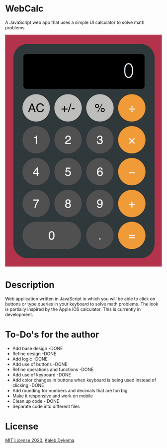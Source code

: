 # WebCalc

A JavaScript web app that uses a simple UI calculator to solve math problems.

![webcalc_screenshot](https://github.com/KalebDykema/WebCalc/blob/master/WebCalc.png)

# Description

Web application written in JavaScript in which you will be able to click on buttons or type queries in your keyboard to solve math problems. The look is partially inspired by the Apple iOS calculator. This is currently in development.

# To-Do's for the author

- Add base design -DONE
- Refine design -DONE
- Add logic -DONE
- Add use of buttons -DONE
- Refine operations and functions -DONE
- Add use of keyboard -DONE
- Add color changes in buttons when keyboard is being used instead of clicking -DONE
- Add rounding for numbers and decimals that are too big
- Make it responsive and work on mobile
- Clean up code - DONE
- Separate code into different files
# License

[MIT License 2020](https://mit-license.org), [Kaleb Dykema](https://github.com/KalebDykemal).
